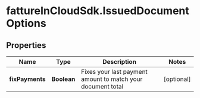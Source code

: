 # fattureInCloudSdk.IssuedDocumentOptions

## Properties

Name | Type | Description | Notes
------------ | ------------- | ------------- | -------------
**fixPayments** | **Boolean** | Fixes your last payment amount to match your document total | [optional] 


